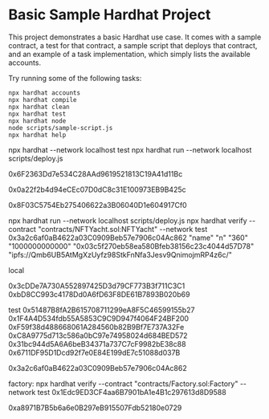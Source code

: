 # Basic Sample Hardhat Project

This project demonstrates a basic Hardhat use case. It comes with a sample contract, a test for that contract, a sample script that deploys that contract, and an example of a task implementation, which simply lists the available accounts.

Try running some of the following tasks:

```shell
npx hardhat accounts
npx hardhat compile
npx hardhat clean
npx hardhat test
npx hardhat node
node scripts/sample-script.js
npx hardhat help
```

npx hardhat --network localhost test
npx hardhat run --network localhost scripts/deploy.js

0x6F2363Dd7e534C28AAd9619521813C19A41d11Bc

0x0a22f2b4d94eCEc07D0dC8c31E100973EB9B425c

0x8F03C5754Eb275406622a3B06040D1e604917Cf0

npx hardhat run --network localhost scripts/deploy.js
npx hardhat verify --contract "contracts/NFTYacht.sol:NFTYacht" --network test 0x3a2c6af0aB4622a03C0909Beb57e7906c04Ac862 "name" "n" "360" "1000000000000" "0x03c5f270eb58ea580Bfeb38156c23c4044d57D78" "ipfs://Qmb6UB5AtMgXzUyfz98StkFnNfa3Jesv9QnimojmRP4z6c/"

local

0x3cDDe7A730A552897425D3d79CF773B3f711C3C1 0xbD8CC993c4178Dd0A6fD63F8DE61B7893B020b69

test
0x51487B8fA2B615708711299eA8F5C46599155b27 0x1F4A4D534fdb55A5853C9C9D947f4064F24BF200
0xF59f38d488668061A284560b82B9Bf7E737A32Fe 0xC8A9775d713c586a0bC97e74958024d684BED572
0x31bc944d5A6A6beB34371a737C7cF9982bE38c88 0x6711DF95D1Dcd92f7e0E84E199dE7c51088d037B

0x3a2c6af0aB4622a03C0909Beb57e7906c04Ac862

factory:
npx hardhat verify --contract "contracts/Factory.sol:Factory" --network test 0x1Edc9ED3CF4aa6B7901bA1e4B1c297613d8D9588

0xa8971B7B5b6a6e0B297eB915507Fdb52180e0729
